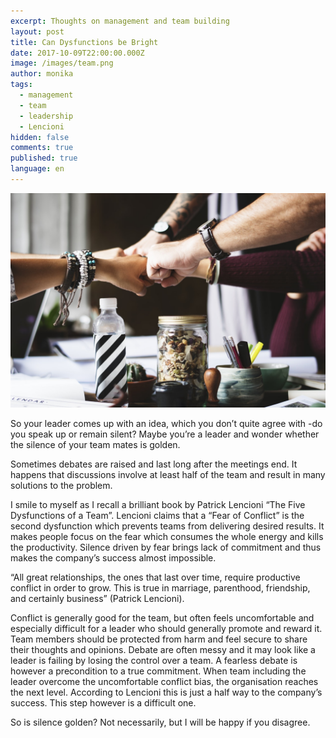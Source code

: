 ```yaml
---
excerpt: Thoughts on management and team building
layout: post
title: Can Dysfunctions be Bright
date: 2017-10-09T22:00:00.000Z
image: /images/team.png
author: monika
tags:
  - management
  - team
  - leadership
  - Lencioni
hidden: false
comments: true
published: true
language: en
---
```

![teambuilding](../../static/images/can-disfunctions-be-bright/team.png "")

So your leader comes up with an idea, which you don’t quite agree with -do you speak up or remain silent? Maybe you’re a leader and wonder whether the silence of your team mates is golden.

Sometimes debates are raised and last long after the meetings end. It happens that discussions involve at least half of the team and result in many solutions to the problem.

I smile to myself as I recall a brilliant book by Patrick Lencioni “The Five Dysfunctions of a Team”.  Lencioni claims that a “Fear of Conflict” is the second dysfunction which prevents teams from delivering desired results. It makes people focus on the fear which consumes the whole energy and kills the productivity. Silence driven by fear brings lack of commitment and thus makes the company’s success almost impossible. 

“All great relationships, the ones that last over time, require productive conflict in order to grow. This is true in marriage, parenthood, friendship, and certainly business” (Patrick Lencioni).

Conflict is generally good for the team, but often feels uncomfortable and especially difficult for a leader who should generally promote and reward it.  Team members should be protected from harm and feel secure to share their thoughts and opinions. Debate are often messy and it may look like a leader is failing by losing the control over a team. A fearless debate is however a precondition to a true commitment. When team including the leader overcome the uncomfortable conflict bias, the organisation reaches the next level. According to Lencioni this is just a half way to the company’s success. This step however is a difficult one. 

So is silence golden? Not necessarily, but I will be happy if you disagree.
